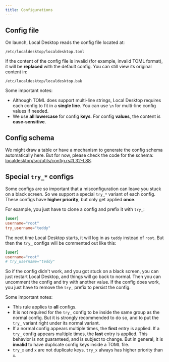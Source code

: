 ```yaml
---
title: Configurations
---
```


## Config file

On launch, Local Desktop reads the config file located at:

```
/etc/localdesktop/localdesktop.toml
```

If the content of the config file is invalid (for example, invalid TOML format), it will be **replaced** with the default config. You can still view its original content in:

```
/etc/localdesktop/localdesktop.bak
```

Some important notes:
- Although TOML does support multi-line strings, Local Desktop requires each config to fit in a **single line**. You can use `\n` for multi-line config values if needed.
- We use **all lowercase** for config **keys**. For config **values**, the content is **case-sensitive**.

## Config schema

We might draw a table or have a mechanism to generate the config schema automatically here. But for now, please check the code for the schema: [localdesktop/src/utils/config.rs#L32-L88](https://github.com/localdesktop/localdesktop/blob/a581c45943fcfd97d1292ed1847f5a1556de4632/src/utils/config.rs#L32-L88).

## Special `try_*` configs

Some configs are so important that a misconfiguration can leave you stuck on a black screen. So we support a special `try_*` variant of each config. These configs have **higher priority**, but only get applied **once**.

For example, you just have to clone a config and prefix it with `try_`:

```toml
[user]
username="root"
try_username="teddy"
```

The next time Local Desktop starts, it will log in as `teddy` instead of `root`. But then the `try_` configs will be commented out like this:

```toml
[user]
username="root"
# try_username="teddy"
```

So if the config didn't work, and you got stuck on a black screen, you can just restart Local Desktop, and things will go back to normal. Then you can uncomment the config and try with another value. If the config does work, you just have to remove the `try_` prefix to persist the config.

Some important notes:
- This rule applies to **all** configs.
- It is not required for the `try_` config to be inside the same group as the normal config. But it is strongly recommended to do so, and to put the `try_` variant right under its normal variant.
- If a normal config appears multiple times, the **first** entry is applied. If a `try_` config appears multiple times, the **last** entry is applied. This behavior is not guaranteed, and is subject to change. But in general, it is **invalid** to have duplicate config keys inside a TOML file.
- `try_x` and `x` are not duplicate keys. `try_x` always has higher priority than `x`.
